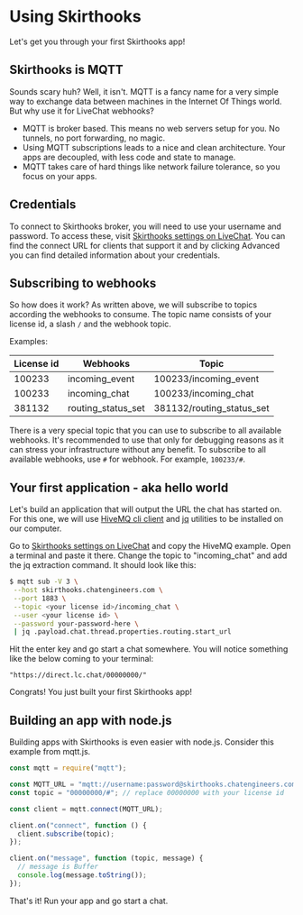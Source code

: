 # Using Skirthooks

Let's get you through your first Skirthooks app!

## Skirthooks is MQTT

Sounds scary huh? Well, it isn't. MQTT is a fancy name for a very simple way to exchange data between machines in the Internet Of Things world. But why use it for LiveChat webhooks?

- MQTT is broker based. This means no web servers setup for you. No tunnels, no port forwarding, no magic.
- Using MQTT subscriptions leads to a nice and clean architecture. Your apps are decoupled, with less code and state to manage.
- MQTT takes care of hard things like network failure tolerance, so you focus on your apps.

## Credentials

To connect to Skirthooks broker, you will need to use your username and password. To access these, visit [Skirthooks settings on LiveChat](https://my.livechatinc.com/settings/applications/skirthooks). You can find the connect URL for clients that support it and by clicking Advanced you can find detailed information about your credentials.

## Subscribing to webhooks

So how does it work? As written above, we will subscribe to topics according the webhooks to consume. The topic name consists of your license id, a slash `/` and the webhook topic.

Examples:

| License id | Webhooks           | Topic                     |
| ---------- | ------------------ | ------------------------- |
| 100233     | incoming_event     | 100233/incoming_event     |
| 100233     | incoming_chat      | 100233/incoming_chat      |
| 381132     | routing_status_set | 381132/routing_status_set |

There is a very special topic that you can use to subscribe to all available webhooks. It's recommended to use that only for debugging reasons as it can stress your infrastructure without any benefit.
To subscribe to all available webhooks, use `#` for webhook. For example, `100233/#`.

## Your first application - aka hello world

Let's build an application that will output the URL the chat has started on. For this one, we will use [HiveMQ cli client](https://hivemq.github.io/mqtt-cli/) and [jq](https://stedolan.github.io/jq/) utilities to be installed on our computer.

Go to [Skirthooks settings on LiveChat](https://my.livechatinc.com/settings/applications/skirthooks) and copy the HiveMQ example. Open a terminal and paste it there. Change the topic to "incoming_chat" and add the jq extraction command. It should look like this:

```bash
$ mqtt sub -V 3 \
 --host skirthooks.chatengineers.com \
 --port 1883 \
 --topic <your license id>/incoming_chat \
 --user <your license id> \
 --password your-password-here \
 | jq .payload.chat.thread.properties.routing.start_url
```

Hit the enter key and go start a chat somewhere. You will notice something like the below coming to your terminal:

```
"https://direct.lc.chat/00000000/"
```

Congrats! You just built your first Skirthooks app!

## Building an app with node.js

Building apps with Skirthooks is even easier with node.js. Consider this example from mqtt.js.

```javascript
const mqtt = require("mqtt");

const MQTT_URL = "mqtt://username:password@skirthooks.chatengineers.com"; // Take this from Skirthooks settings
const topic = "00000000/#"; // replace 00000000 with your license id

const client = mqtt.connect(MQTT_URL);

client.on("connect", function () {
  client.subscribe(topic);
});

client.on("message", function (topic, message) {
  // message is Buffer
  console.log(message.toString());
});
```

That's it! Run your app and go start a chat.
